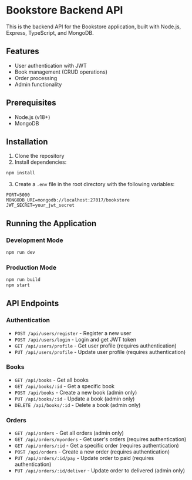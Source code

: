# Bookstore Backend API

This is the backend API for the Bookstore application, built with Node.js, Express, TypeScript, and MongoDB.

## Features

- User authentication with JWT
- Book management (CRUD operations)
- Order processing
- Admin functionality

## Prerequisites

- Node.js (v18+)
- MongoDB

## Installation

1. Clone the repository
2. Install dependencies:

```bash
npm install
```

3. Create a `.env` file in the root directory with the following variables:

```
PORT=5000
MONGODB_URI=mongodb://localhost:27017/bookstore
JWT_SECRET=your_jwt_secret
```

## Running the Application

### Development Mode

```bash
npm run dev
```

### Production Mode

```bash
npm run build
npm start
```

## API Endpoints

### Authentication

- `POST /api/users/register` - Register a new user
- `POST /api/users/login` - Login and get JWT token
- `GET /api/users/profile` - Get user profile (requires authentication)
- `PUT /api/users/profile` - Update user profile (requires authentication)

### Books

- `GET /api/books` - Get all books
- `GET /api/books/:id` - Get a specific book
- `POST /api/books` - Create a new book (admin only)
- `PUT /api/books/:id` - Update a book (admin only)
- `DELETE /api/books/:id` - Delete a book (admin only)

### Orders

- `GET /api/orders` - Get all orders (admin only)
- `GET /api/orders/myorders` - Get user's orders (requires authentication)
- `GET /api/orders/:id` - Get a specific order (requires authentication)
- `POST /api/orders` - Create a new order (requires authentication)
- `PUT /api/orders/:id/pay` - Update order to paid (requires authentication)
- `PUT /api/orders/:id/deliver` - Update order to delivered (admin only)

